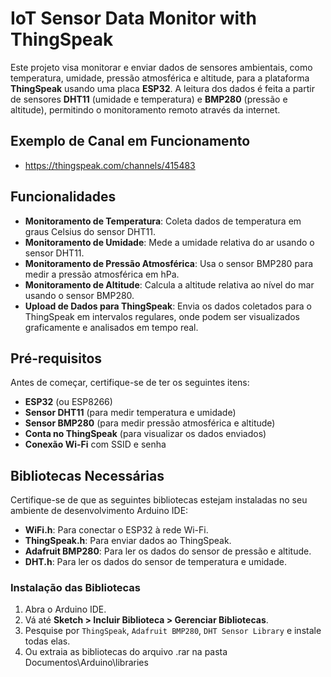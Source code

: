 # IoT Sensor Data Monitor with ThingSpeak

Este projeto visa monitorar e enviar dados de sensores ambientais, como temperatura, umidade, pressão atmosférica e altitude, para a plataforma **ThingSpeak** usando uma placa **ESP32**. A leitura dos dados é feita a partir de sensores **DHT11** (umidade e temperatura) e **BMP280** (pressão e altitude), permitindo o monitoramento remoto através da internet.

## Exemplo de Canal em Funcionamento
- https://thingspeak.com/channels/415483

## Funcionalidades

- **Monitoramento de Temperatura**: Coleta dados de temperatura em graus Celsius do sensor DHT11.
- **Monitoramento de Umidade**: Mede a umidade relativa do ar usando o sensor DHT11.
- **Monitoramento de Pressão Atmosférica**: Usa o sensor BMP280 para medir a pressão atmosférica em hPa.
- **Monitoramento de Altitude**: Calcula a altitude relativa ao nível do mar usando o sensor BMP280.
- **Upload de Dados para ThingSpeak**: Envia os dados coletados para o ThingSpeak em intervalos regulares, onde podem ser visualizados graficamente e analisados em tempo real.

## Pré-requisitos

Antes de começar, certifique-se de ter os seguintes itens:

- **ESP32** (ou ESP8266)
- **Sensor DHT11** (para medir temperatura e umidade)
- **Sensor BMP280** (para medir pressão atmosférica e altitude)
- **Conta no ThingSpeak** (para visualizar os dados enviados)
- **Conexão Wi-Fi** com SSID e senha

## Bibliotecas Necessárias

Certifique-se de que as seguintes bibliotecas estejam instaladas no seu ambiente de desenvolvimento Arduino IDE:

- **WiFi.h**: Para conectar o ESP32 à rede Wi-Fi.
- **ThingSpeak.h**: Para enviar dados ao ThingSpeak.
- **Adafruit BMP280**: Para ler os dados do sensor de pressão e altitude.
- **DHT.h**: Para ler os dados do sensor de temperatura e umidade.

### Instalação das Bibliotecas

1. Abra o Arduino IDE.
2. Vá até **Sketch > Incluir Biblioteca > Gerenciar Bibliotecas**.
3. Pesquise por `ThingSpeak`, `Adafruit BMP280`, `DHT Sensor Library` e instale todas elas.
4. Ou extraia as bibliotecas do arquivo .rar na pasta Documentos\Arduino\libraries
